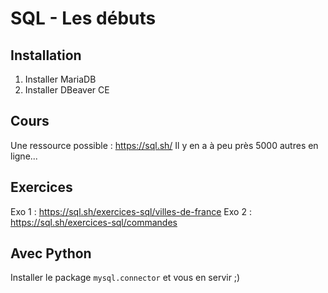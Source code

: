 # SQL - Les débuts

## Installation
1. Installer MariaDB
2. Installer DBeaver CE

## Cours
Une ressource possible : https://sql.sh/
Il y en a à peu près 5000 autres en ligne...

## Exercices
Exo 1 : https://sql.sh/exercices-sql/villes-de-france
Exo 2 : https://sql.sh/exercices-sql/commandes


## Avec Python
Installer le package `mysql.connector` et vous en servir ;)
